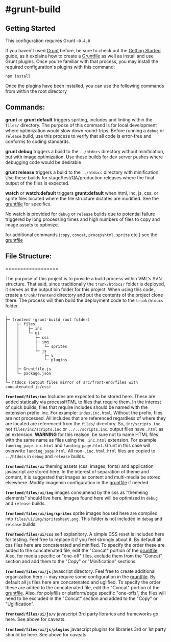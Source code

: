 #grunt-build
==============

## Getting Started
This configuration requires Grunt `~0.4.0`

If you haven't used [Grunt](http://gruntjs.com/) before, be sure to check out the [Getting Started](http://gruntjs.com/getting-started) guide, as it explains how to create a [Gruntfile](http://gruntjs.com/sample-gruntfile) as well as install and use Grunt plugins. Once you're familiar with that process, you may install the required configuration's plugins with this command:

```shell
npm install
```

Once the plugins have been installed, you can use the following commands from within the root directory


## Commands:

__grunt__ or __grunt default__ triggers spriting, includes and linting within the `files/` directory. The purpose of this command is for local development where optimization would slow down round-trips. Before running a `debug` or `release` build, use this process to verify that all code is error-free and conforms to coding standards.

__grunt debug__ triggers a build to the `../htdocs` directory without minification, but with image optimization. Use these builds for dev server pushes where debugging code would be desirable

__grunt release__ triggers a build to the `../htdocs` directory with minification. Use these builds for stage/test/QA/production releases where the final output of the files is expected.

__watch__ or __watch:default__ triggers __grunt:default__ when html, inc, js, css, or sprite files located where the file structure dictates are modified. See the [gruntfile](Gruntfile.js) for specifics.

No watch is provided for `debug` or `release` builds due to potential failure triggered by long processing times and high numbers of files to copy and image assets to optimize.

for additional commands (`copy`, `concat`, `processhtml`, `sprite` etc.) see the [gruntfile](Gruntfile.js)


## File Structure:
==================

The purpose of this project is to provide a build process within VML's SVN structure. That said, since traditionally the `trunk/htdocs/` folder is deployed, it serves as the output bin folder for this project. When using this code, create a `trunk/frontend` directory and put the contents of the project clone there. The process will then build the deployment code to the `trunk/htdocs` folder.

    .
    ├─ frontend (grunt-build root folder)
    │    ├─ files
    │    │    ├─ inc
    │    │    └─ ui
    │    │       ├─ css
    │    │       ├─ img
    │    │       │   └─ sprites
    │    │       └─ js
    │    │           ├─ v
    │    │           └─ plugins
    │    │
    │    ├─ Gruntfile.js
    │    └─ package.json
    │
    └─ htdocs (output files mirror of src/front-end/files with concatenated js/css)


__`frontend/files/inc`__ Includes are expected to be stored here. These are added statically via processHTML to files that require them. In the interest of quick builds, files that require includes should be named with the extension prefix .inc. For example: `index.inc.html`. Without the prefix, files are not processed. All includes that are referenced regardless of where they are located are referenced from the `files/` directory. So, `inc/scripts.inc` not `files/inc/scripts.inc` or `../../scripts.inc`. output files have `.html` as an extension. __WARNING__ for this realson, be sure not to name HTML files with the same name as files using the `.inc.html` extension. For example `landing_page.inc.html` and `landing_page.html`. Grunt in this case will overwrite `landing_page.html`. All non-`.inc.html.html` files are copied to `../htdocs` in `debug` and `release` builds.

__`frontend/files/ui`__ theming assets (css, images, fonts) and application javascript are stored here. In the interest of separation of theme and content, it is suggested that images as content and multi-media be stored elsewhere. Modify imagemin configuration in the [gruntfile](Gruntfile.js) if needed.

__`frontend/files/ui/img`__ images consumend by the css as "themeing elements" should live here. Images found here will be optimized in `debug` and `release` builds.

__`frontend/files/ui/img/sprites`__ sprite images housed here are compiled into `files/ui/img/spritesheet.png`. This folder is not included in `debug` and `release` builds.

__`frontend/files/ui/css`__ self explanitory. A simple CSS reset is included here for testing. Feel free to replace it if you feel strongly about it. By default all css files here are concatenated and minified. To specify the order these are added to the concatenated file, edit the "Concat" portion of the [gruntfile](Gruntfile.js). Also, for media specific or "one-off" files, exclude them from the "Concat" section and add them to the "Copy" or "Minification" sections.

__`frontend/files/ui/js`__ javascript directory. Feel free to create additional organization here -- may require some configuration in the [gruntfile](Gruntfile.js). By default all js files here are concatenated and uglified. To specify the order these are added to the concatenated file, edit the "Concat" portion of the [gruntfile](Gruntfile.js). Also, for polyfills or platform/page specific "one-offs", the files will need to be excluded in the "Concat" section and added to the "Copy" or "Uglification".

__`frontend/files/ui/js/v`__ javascript 3rd party libraries and frameworks go here. See above for caveats.

__`frontend/files/ui/js/plugins`__ javascript plugins for libraries 3rd or 1st party should be here. See above for caveats.